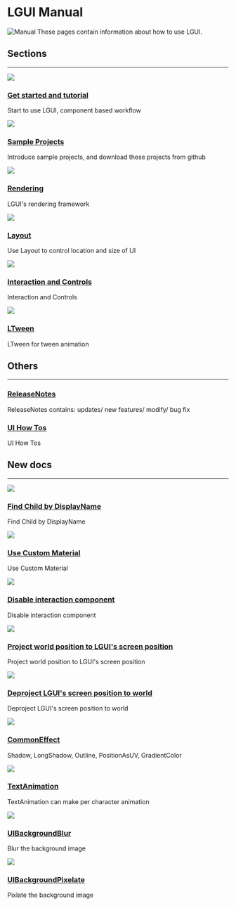# LGUI Manual
![Manual](SampleProjects/icon.png)
These pages contain information about how to use LGUI.

## Sections

<hr>
<div class="frontpage">

<div class="frontpage-section">
<a href="GetStarted/index.md"><img src="GetStarted/Install/icon.png"></a>
<h3><a href="GetStarted/index.md">Get started and tutorial</a></h3>
<p>Start to use LGUI, component based workflow</p>
</div>

<div class="frontpage-section">
<a href="SampleProjects/index.md"><img src="SampleProjects/icon.png"></a>
<h3><a href="SampleProjects/index.md">Sample Projects</a></h3>
<p>Introduce sample projects, and download these projects from github</p>
</div>

<!-- <div class="frontpage-section">
<a href="UIElementsAndControls/index.md"><img src="UIElementsAndControls/icon.png"></a>
<h3><a href="UIElementsAndControls/index.md">UI elements and controls</a></h3>
<p>How to use LGUI's element and controls</p>
</div> -->

<div class="frontpage-section">
<a href="Rendering/index.md"><img src="Rendering/icon.png"></a>
<h3><a href="Rendering/index.md">Rendering</a></h3>
<p>LGUI's rendering framework</p>
</div>

<div class="frontpage-section">
<a href="Layout/index.md"><img src="../missing.png"></a>
<h3><a href="Layout/index.md">Layout</a></h3>
<p>Use Layout to control location and size of UI</p>
</div>

<div class="frontpage-section">
<a href="InteractionAndControls/index.md"><img src="InteractionAndControls/icon.png"></a>
<h3><a href="InteractionAndControls/index.md">Interaction and Controls</a></h3>
<p>Interaction and Controls</p>
</div>

<!-- 

<div class="frontpage-section">
<a href="LGUIPrefab/index.md"><img src="missing.png"></a>
<h3><a href="LGUIPrefab/index.md">LGUIPrefab</a></h3>
<p>Use LGUIPrefab workflow</p>
</div>

<div class="frontpage-section">
<a href="LGUIPointerEvent/index.md"><img src="missing.png"></a>
<h3><a href="LGUIPointerEvent/index.md">LGUIPointerEvent</a></h3>
<p>LGUIPointerEvent for UI interaction</p>
</div>

<div class="frontpage-section">
<a href="LGUIDrawableEvent/index.md"><img src="missing.png"></a>
<h3><a href="LGUIDrawableEvent/index.md">LGUIDrawableEvent</a></h3>
<p>Introduce how to use LGUIDrawableEvent</p>
</div>
-->

<div class="frontpage-section">
<a href="LTween/index.md"><img src="LTween/GetStarted/icon.png"></a>
<h3><a href="LTween/index.md">LTween</a></h3>
<p>LTween for tween animation</p>
</div>

</div>


## Others
<hr>

<div class="frontpage-others">
<h3><a href="ReleaseNotes/index.md">ReleaseNotes</a></h3>
<p>ReleaseNotes contains: updates/ new features/ modify/ bug fix</p>
</div>

<div class="frontpage-others">
<h3><a href="HowTos/index.md">UI How Tos</a></h3>
<p>UI How Tos</p>
</div>

<!-- <div class="frontpage-others">
<h3><a href="ThanksTo/index.md">ThanksTo...</a></h3>
<p>Thanks to those guys who helped with this plugin</p>
</div> -->


## New docs
<hr>
<div class="frontpage">

<div class="frontpage-section">
<a href="HowTos/FindChildByDisplayName/index.md"><img src="HowTos/FindChildByDisplayName/1.png"></a>
<h3><a href="HowTos/FindChildByDisplayName/index.md">Find Child by DisplayName</a></h3>
<p>Find Child by DisplayName</p>
</div>

<div class="frontpage-section">
<a href="HowTos/CustomMaterial/index.md"><img src="HowTos/CustomMaterial/1.1.png"></a>
<h3><a href="HowTos/CustomMaterial/index.md">Use Custom Material</a></h3>
<p>Use Custom Material</p>
</div>

<div class="frontpage-section">
<a href="InteractionAndControls/UIInteractionGroup/index.md"><img src="InteractionAndControls/UIInteractionGroup/4.png"></a>
<h3><a href="InteractionAndControls/UIInteractionGroup/index.md">Disable interaction component</a></h3>
<p>Disable interaction component</p>
</div>

<div class="frontpage-section">
<a href="HowTos/ProjectWorldToScreen/index.md"><img src="HowTos/ProjectWorldToScreen/3.png"></a>
<h3><a href="HowTos/ProjectWorldToScreen/index.md">Project world position to LGUI's screen position</a></h3>
<p>Project world position to LGUI's screen position</p>
</div>

<div class="frontpage-section">
<a href="HowTos/DeprojectScreenToWorld/index.md"><img src="HowTos/DeprojectScreenToWorld/3.png"></a>
<h3><a href="HowTos/DeprojectScreenToWorld/index.md">Deproject LGUI's screen position to world</a></h3>
<p>Deproject LGUI's screen position to world</p>
</div>

<div class="frontpage-section">
<a href="Rendering/CommonEffect/index.md"><img src="Rendering/CommonEffect/icon.png"></a>
<h3><a href="Rendering/CommonEffect/index.md">CommonEffect</a></h3>
<p>Shadow, LongShadow, Outline, PositionAsUV, GradientColor</p>
</div>

<div class="frontpage-section">
<a href="Rendering/TextAnimation/index.md"><img src="Rendering/TextAnimation/TextAnimation.gif"></a>
<h3><a href="Rendering/TextAnimation/index.md">TextAnimation</a></h3>
<p>TextAnimation can make per character animation</p>
</div>

<div class="frontpage-section">
<a href="Rendering/UIBackgroundBlur/index.md"><img src="Rendering/UIBackgroundBlur/icon.png"></a>
<h3><a href="Rendering/UIBackgroundBlur/index.md">UIBackgroundBlur</a></h3>
<p>Blur the background image</p>
</div>

<div class="frontpage-section">
<a href="Rendering/UIBackgroundPixelate/index.md"><img src="Rendering/UIBackgroundPixelate/icon.png"></a>
<h3><a href="Rendering/UIBackgroundPixelate/index.md">UIBackgroundPixelate</a></h3>
<p>Pixlate the background image</p>
</div>

</div>